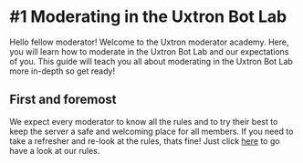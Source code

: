 # #1 Moderating in the Uxtron Bot Lab
Hello fellow moderator! Welcome to the Uxtron moderator academy. Here, you will learn how to moderate in the Uxtron Bot Lab and our expectations of you. This guide will teach you all about moderating in the Uxtron Bot Lab more in-depth so get ready!

## First and foremost
We expect every moderator to know all the rules and to try their best to keep the server a safe and welcoming place for all members. If you need to take a refresher and re-look at the rules, thats fine! Just click [here](https://discord.com/channels/923107254952140830/923115579609612319/924947003887206460) to go have a look at our rules.
